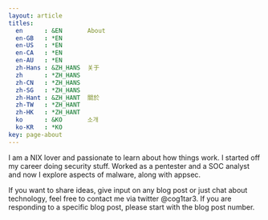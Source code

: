 ```yaml
---
layout: article
titles:
  en      : &EN       About
  en-GB   : *EN
  en-US   : *EN
  en-CA   : *EN
  en-AU   : *EN
  zh-Hans : &ZH_HANS  关于
  zh      : *ZH_HANS
  zh-CN   : *ZH_HANS
  zh-SG   : *ZH_HANS
  zh-Hant : &ZH_HANT  關於
  zh-TW   : *ZH_HANT
  zh-HK   : *ZH_HANT
  ko      : &KO       소개
  ko-KR   : *KO
key: page-about
---
```

I am a NIX lover and passionate to learn about how things work. I started
off my career doing security stuff. Worked as a pentester and a SOC analyst and
now I explore aspects of malware, along with appsec. 

If you want to share ideas, give input on any blog post or just chat about
technology, feel free to contact me via twitter @cog1tar3. If you are
responding to a specific blog post, please start with the blog post number. 


